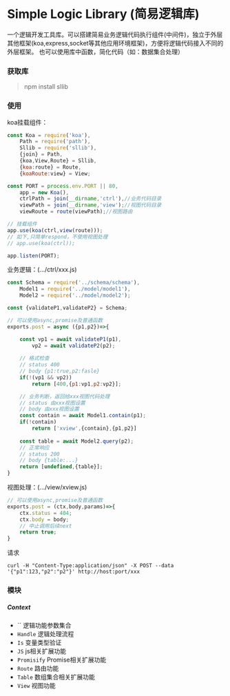 # Simple Logic Library (简易逻辑库)
一个逻辑开发工具库。可以搭建简易业务逻辑代码执行组件(中间件)，独立于外层其他框架(koa,express,socket等其他应用环境框架)，方便将逻辑代码接入不同的外层框架。
也可以使用库中函数，简化代码（如：数据集合处理）

### 获取库
> npm install sllib

### 使用
koa挂载组件：
```js
const Koa = require('koa'),
    Path = require('path'),
    Sllib = require('sllib'),
    {join} = Path,
    {koa,View,Route} = Sllib,
    {koa:route} = Route,
    {koaRoute:view} = View;

const PORT = process.env.PORT || 80,
    app = new Koa(),
    ctrlPath = join(__dirname,'ctrl'),//业务代码目录
    viewPath = join(__dirname,'view');//视图代码目录
    viewRoute = route(viewPath);//视图路由

// 挂载组件
app.use(koa(ctrl,view(route))); 
// 如下,只简单respond，不使用视图处理
// app.use(koa(ctrl));

app.listen(PORT);
```
业务逻辑：(.../ctrl/xxx.js)
```js
const Schema = require('../schema/schema'),
    Model1 = require('../model/model1'),
    Model2 = require('../model/model2');

const {validateP1,validateP2} = Schema;

// 可以使用async,promise及普通函数
exports.post = async ({p1,p2})=>{

    const vp1 = await validateP1(p1),
        vp2 = await validateP2(p2);
    
    // 格式检查
    // status 400
    // body {p1:true,p2:fasle}
    if(!(vp1 && vp2))
        return [400,{p1:vp1,p2:vp2}]; 

    // 业务判断，返回给xxx视图代码处理
    // status 由xxx视图设置
    // body 由xxx视图设置
    const contain = await Model1.contain(p1);
    if(!contain)
        return ['xview',{contain},{p1,p2}]
    
    const table = await Model2.query(p2);
    // 正常响应
    // status 200
    // body {table:...}
    return [undefined,{table}];
}
```
视图处理：(.../view/xview.js)
```js
// 可以使用async,promise及普通函数
exports.post = (ctx,body,params)=>{
    ctx.status = 404;
    ctx.body = body;
    // 中止调用后续next
    return true;
}
```
请求
```shell
curl -H "Content-Type:application/json" -X POST --data '{"p1":123,"p2":"p2"}' http://host:port/xxx
```
### 模块

##### Context
* `` 逻辑功能参数集合 
* `Handle`  逻辑处理流程
* `Is`  变量类型验证
* `JS`  js相关扩展功能
* `Promisify`  Promise相关扩展功能
* `Route`  路由功能
* `Table`  数组集合相关扩展功能
* `View`  视图功能